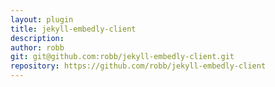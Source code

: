 ```yaml
---
layout: plugin
title: jekyll-embedly-client
description: 
author: robb
git: git@github.com:robb/jekyll-embedly-client.git
repository: https://github.com/robb/jekyll-embedly-client
---
```

